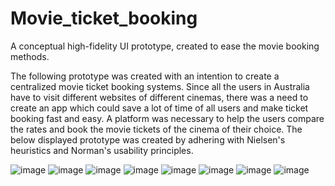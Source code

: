 # Movie_ticket_booking
A conceptual high-fidelity UI prototype, created to ease the movie booking methods.

The following prototype was created with an intention to create a centralized movie ticket booking systems.
Since all the users in Australia have to visit different websites of different cinemas, there was a need to create an app which could save a lot of time of all users and make ticket booking fast and easy. A platform was necessary to help the users compare the rates and book the movie tickets of the cinema of their choice. 
The below displayed prototype was created by adhering with Nielsen's heuristics and Norman's usability principles.

<img>![image](https://user-images.githubusercontent.com/52187566/60860360-79c12180-a259-11e9-8d03-657e1e570985.png)</img>
<img>![image](https://user-images.githubusercontent.com/52187566/60860436-d3c1e700-a259-11e9-87aa-e6e4e8868c57.png)</img>
<img>![image](https://user-images.githubusercontent.com/52187566/60860683-f86a8e80-a25a-11e9-9565-7473b1cb3d26.png)</img>
<img>![image](https://user-images.githubusercontent.com/52187566/60860596-9f9af600-a25a-11e9-9a34-ef38e678ace3.png)</img>
<img>![image](https://user-images.githubusercontent.com/52187566/60860501-28fdf880-a25a-11e9-9bcc-e019fa479afb.png)</img>
<img>![image](https://user-images.githubusercontent.com/52187566/60860828-73cc4000-a25b-11e9-8f62-8461fe699ac0.png)</img>
<img>![image](https://user-images.githubusercontent.com/52187566/60860991-17b5eb80-a25c-11e9-92eb-7ffccde131de.png)</img>
<img>![image](https://user-images.githubusercontent.com/52187566/60861053-5e0b4a80-a25c-11e9-967b-035fa0cb72a9.png)</img>


